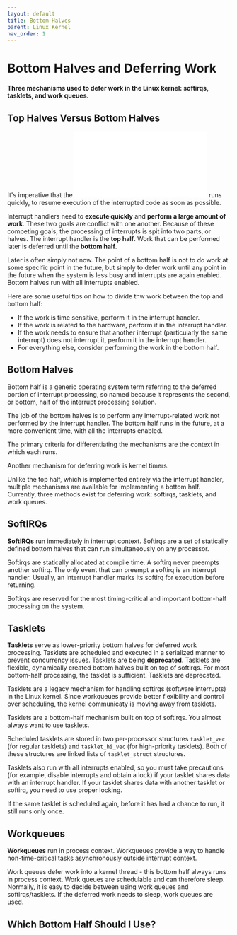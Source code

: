 ```yaml
---
layout: default
title: Bottom Halves
parent: Linux Kernel
nav_order: 1
---
```


<!-- TODO: Get the actual deferred-work mechanisms from here: https://lwn.net/Articles/960041/ -->

# Bottom Halves and Deferring Work

**Three mechanisms used to defer work in the Linux kernel: softirqs, tasklets, and work queues.**

## Top Halves Versus Bottom Halves

It's imperative that the ![interrupt handler](./interrupts.md) runs quickly, to resume execution of the interrupted code as soon as possible.

Interrupt handlers need to **execute quickly** and **perform a large amount of work**. These two goals are conflict with one another. Because of these competing goals, the processing of interrupts is spit into two parts, or halves. The interrupt handler is the **top half**. Work that can be performed later is deferred until the **bottom half**.

Later is often simply not now. The point of a bottom half is not to do work at some specific point in the future, but simply to defer work until any point in the future when the system is less busy and interrupts are again enabled. Bottom halves run with all interrupts enabled.

Here are some useful tips on how to divide thw work between the top and bottom half:

* If the work is time sensitive, perform it in the interrupt handler.
* If the work is related to the hardware, perform it in the interrupt handler.
* If the work needs to ensure that another interrupt (particularly the same interrupt) does not interrupt it, perform it in the interrupt handler.
* For everything else, consider performing the work in the bottom half.

## Bottom Halves

Bottom half is a generic operating system term referring to the deferred portion of interrupt processing, so named because it represents the second, or bottom, half of the interrupt processing solution.

The job of the bottom halves is to perform any interrupt-related work not performed by the interrupt handler. The bottom half runs in the future, at a more convenient time, with all the interrupts enabled. 

The primary criteria for differentiating the mechanisms are the context in which each runs.

Another mechanism for deferring work is kernel timers.

Unlike the top half, which is implemented entirely via the interrupt handler, multiple mechanisms are available for implementing a bottom half. Currently, three methods exist for deferring work: softirqs, tasklets, and work queues.

## SoftIRQs

**SoftIRQs** run immediately in interrupt context. Softirqs are a set of statically defined bottom halves that can run simultaneously on any processor.

Softirqs are statically allocated at compile time. A softirq never preempts another softirq. The only event that can preempt a softirq is an interrupt handler. Usually, an interrupt handler marks its softirq for execution before returning.

Softirqs are reserved for the most timing-critical and important bottom-half processing on the system.

## Tasklets

**Tasklets** serve as lower-priority bottom halves for deferred work processing. Tasklets are scheduled and executed in a serialized manner to prevent concurrency issues. Tasklets are being **deprecated**. Tasklets are flexible, dynamically created bottom halves built on top of softirqs. For most bottom-half processing, the tasklet is sufficient. Tasklets are deprecated.

Tasklets are a legacy mechanism for handling softirqs (software interrupts) in the Linux kernel. Since workqueues provide better flexibility and control over scheduling, the kernel communicaty is moving away from tasklets.

Tasklets are a bottom-half mechanism built on top of softirqs. You almost always want to use tasklets.

Scheduled tasklets are stored in two per-processor structures `tasklet_vec` (for regular tasklets) and `tasklet_hi_vec` (for high-priority tasklets). Both of these structures are linked lists of `tasklet_struct` structures.

Tasklets also run with all interrupts enabled, so you must take precautions (for example, disable interrupts and obtain a lock) if your tasklet shares data with an interrupt handler. If your tasklet shares data with another tasklet or softirq, you need to use proper locking.

If the same tasklet is scheduled again, before it has had a chance to run, it still runs only once.

## Workqueues 

**Workqueues** run in process context. Workqueues provide a way to handle non-time-critical tasks asynchronously outside interrupt context.

Work queues defer work into a kernel thread - this bottom half always runs in process context. Work queues are schedulable and can therefore sleep. Normally, it is easy to decide between using work queues and softirqs/tasklets. If the deferred work needs to sleep, work queues are used.

## Which Bottom Half Should I Use?

